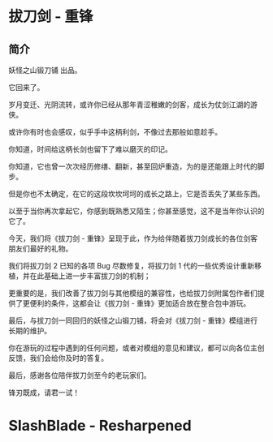 # 拔刀剑 - 重锋

## 简介

妖怪之山锻刀铺 出品。

它回来了。

岁月变迁、光阴流转，或许你已经从那年青涩稚嫩的剑客，成长为仗剑江湖的游侠。

或许你有时也会感叹，似乎手中这柄利剑，不像过去那般如意趁手。

你知道，时间给这柄长剑也留下了难以磨灭的印记。

你知道，它也曾一次次经历修缮、翻新，甚至回炉重造，为的是还能跟上时代的脚步。

但是你也不太确定，在它的这段坎坎坷坷的成长之路上，它是否丢失了某些东西。

以至于当你再次拿起它，你感到既熟悉又陌生；你甚至感觉，这不是当年你认识的它了。

今天，我们将《拔刀剑 - 重锋》呈现于此，作为给伴随着拔刀剑成长的各位剑客朋友们最好的礼物。

我们将拔刀剑 2 已知的各项 Bug 尽数修复，将拔刀剑 1 代的一些优秀设计重新移植，并在此基础上进一步丰富拔刀剑的机制；

更重要的是，我们改善了拔刀剑与其他模组的兼容性，也给拔刀剑附属包作者们提供了更便利的条件，这都会让《拔刀剑 - 重锋》更加适合放在整合包中游玩。

最后，与拔刀剑一同回归的妖怪之山锻刀铺，将会对《拔刀剑 - 重锋》模组进行长期的维护。

你在游玩的过程中遇到的任何问题，或者对模组的意见和建议，都可以向各位主创反馈，我们会给你及时的答复。

最后，感谢各位陪伴拔刀剑至今的老玩家们。

锋刃既成，请君一试！

# SlashBlade - Resharpened